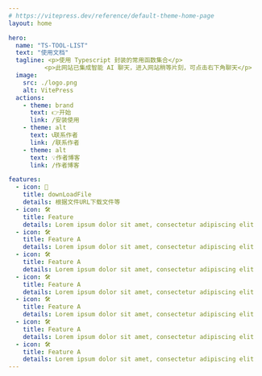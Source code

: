```yaml
---
# https://vitepress.dev/reference/default-theme-home-page
layout: home

hero:
  name: "TS-TOOL-LIST"
  text: "使用文档"
  tagline: <p>使用 Typescript 封装的常用函数集合</p>
          <p>此网站已集成智能 AI 聊天，进入网站稍等片刻，可点击右下角聊天</p>
  image:
    src: ./logo.png
    alt: VitePress
  actions:
    - theme: brand
      text: 👉开始
      link: /安装使用
    - theme: alt
      text: 📞联系作者
      link: /联系作者
    - theme: alt
      text: 💡作者博客
      link: /作者博客

features:
  - icon: 📁
    title: downLoadFile
    details: 根据文件URL下载文件等
  - icon: 🛠️
    title: Feature
    details: Lorem ipsum dolor sit amet, consectetur adipiscing elit
  - icon: 🛠️
    title: Feature A
    details: Lorem ipsum dolor sit amet, consectetur adipiscing elit
  - icon: 🛠️
    title: Feature A
    details: Lorem ipsum dolor sit amet, consectetur adipiscing elit
  - icon: 🛠️
    title: Feature A
    details: Lorem ipsum dolor sit amet, consectetur adipiscing elit
  - icon: 🛠️
    title: Feature A
    details: Lorem ipsum dolor sit amet, consectetur adipiscing elit
  - icon: 🛠️
    title: Feature A
    details: Lorem ipsum dolor sit amet, consectetur adipiscing elit
  - icon: 🛠️
    title: Feature A
    details: Lorem ipsum dolor sit amet, consectetur adipiscing elit
---
```


<script setup>
import { VPTeamMembers } from 'vitepress/theme'

const members = [
  {
    avatar: 'https://www.github.com/yyx990803.png',
    name: 'Evan You',
    title: 'Creator',
    links: [
      { icon: 'github', link: 'https://github.com/yyx990803' },
      { icon: 'twitter', link: 'https://twitter.com/youyuxi' }
    ]
  },
  {
    avatar: 'https://www.github.com/yyx990803.png',
    name: 'Evan You',
    title: 'Creator',
    links: [
      { icon: 'github', link: 'https://github.com/yyx990803' },
      { icon: 'twitter', link: 'https://twitter.com/youyuxi' }
    ]
  },
  {
    avatar: 'https://www.github.com/yyx990803.png',
    name: 'Evan You',
    title: 'Creator',
    links: [
      { icon: 'github', link: 'https://github.com/yyx990803' },
      { icon: 'twitter', link: 'https://twitter.com/youyuxi' }
    ]
  }
]
</script>
